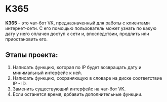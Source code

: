 # K365
**K365** - это чат-бот VK, предназначенный для работы с клиентами интернет-сети. С его помощью пользователь может узнать по какую дату у него оплачен доступ к сети и, впоследствии, продлить или приостановить его.
## Этапы проекта:
1. Написать функцию, которая по IP будет возвращать дату и минимальный интерфейс к ней.
2. Написать функцию, сохраняющую в словаре на диске соответствие IP - ID.
3. Заменить существующий интерфейс на чат-бот VK.
4. Если останется время, добавить дополнительные функции.
